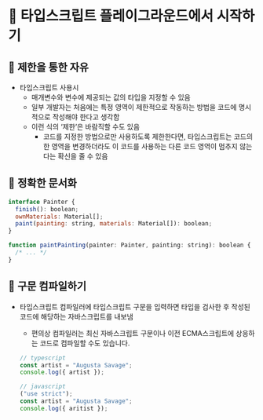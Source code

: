 # 🎁 타입스크립트 플레이그라운드에서 시작하기

## 📍 제한을 통한 자유

- 타입스크립트 사용시
  - 매개변수와 변수에 제공되는 값의 타입을 지정할 수 있음
  - 일부 개발자는 처음에는 특정 영역이 제한적으로 작동하는 방법을 코드에 명시적으로 작성해야 한다고 생각함
  - 이런 식의 ‘제한’은 바람직할 수도 있음
    - 코드를 지정한 방법으로만 사용하도록 제한한다면, 타입스크립트는 코드의 한 영역을 변경하더라도 이 코드를 사용하는 다른 코드 영역이 멈추지 않는다는 확신을 줄 수 있음

## 📍 정확한 문서화

```jsx
interface Painter {
  finish(): boolean;
  ownMaterials: Material[];
  paint(painting: string, materials: Material[]): boolean;
}

function paintPainting(painter: Painter, painting: string): boolean {
  /* ... */
}
```

## 📍 구문 컴파일하기

- 타입스크립트 컴파일러에 타입스크립트 구문을 입력하면 타입을 검사한 후 작성된 코드에 해당하는 자바스크립트를 내보냄

  - 편의상 컴파일러는 최신 자바스크립트 구문이나 이전 ECMA스크립트에 상응하는 코드로 컴파일할 수도 있습니다.

  ```jsx
  // typescript
  const artist = "Augusta Savage";
  console.log({ artist });

  // javascript
  ("use strict");
  const artist = "Augusta Savage";
  console.log({ aritist });
  ```
